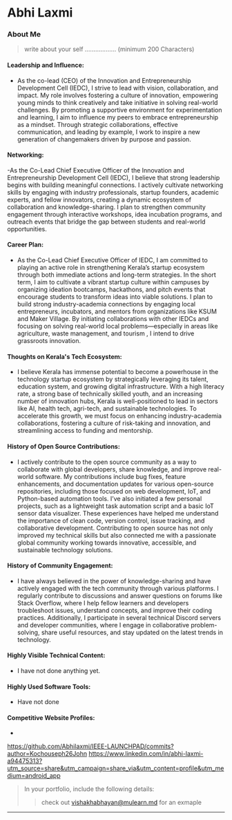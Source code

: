 # Abhi Laxmi

### About Me

> write about your self .................. (minimum 200 Characters)




                                 

#### Leadership and Influence:

- As the co-lead (CEO) of the Innovation and Entrepreneurship Development Cell (IEDC), I strive to lead with vision, collaboration, and impact. My role involves fostering a culture of innovation, empowering young minds to think creatively and take initiative in solving real-world challenges. By promoting a supportive environment for experimentation and learning, I aim to influence my peers to embrace entrepreneurship as a mindset. Through strategic collaborations, effective communication, and leading by example, I work to inspire a new generation of changemakers driven by purpose and passion.  

#### Networking:

-As the Co-Lead Chief Executive Officer of the Innovation and Entrepreneurship Development Cell (IEDC), I believe that strong leadership begins with building meaningful connections. I actively cultivate networking skills by engaging with industry professionals, startup founders, academic experts, and fellow innovators, creating a dynamic ecosystem of collaboration and knowledge-sharing. I plan to strengthen community engagement through interactive workshops, idea incubation programs, and outreach events that bridge the gap between students and real-world opportunities.   

#### Career Plan:

- As the Co-Lead Chief Executive Officer of IEDC, I am committed to playing an active role in strengthening Kerala’s startup ecosystem through both immediate actions and long-term strategies. In the short term, I aim to cultivate a vibrant startup culture within campuses by organizing ideation bootcamps, hackathons, and pitch events that encourage students to transform ideas into viable solutions. I plan to build strong industry-academia connections by engaging local entrepreneurs, incubators, and mentors from organizations like KSUM and Maker Village. By initiating collaborations with other IEDCs and focusing on solving real-world local problems—especially in areas like agriculture, waste management, and tourism , I intend to drive grassroots innovation.  


#### Thoughts on Kerala's Tech Ecosystem:

- I believe Kerala has immense potential to become a powerhouse in the technology startup ecosystem by strategically leveraging its talent, education system, and growing digital infrastructure. With a high literacy rate, a strong base of technically skilled youth, and an increasing number of innovation hubs, Kerala is well-positioned to lead in sectors like AI, health tech, agri-tech, and sustainable technologies. To accelerate this growth, we must focus on enhancing industry-academia collaborations, fostering a culture of risk-taking and innovation, and streamlining access to funding and mentorship.  


#### History of Open Source Contributions:

- I actively contribute to the open source community as a way to collaborate with global developers, share knowledge, and improve real-world software. My contributions include bug fixes, feature enhancements, and documentation updates for various open-source repositories, including those focused on web development, IoT, and Python-based automation tools. I’ve also initiated a few personal projects, such as a lightweight task automation script and a basic IoT sensor data visualizer. These experiences have helped me understand the importance of clean code, version control, issue tracking, and collaborative development. Contributing to open source has not only improved my technical skills but also connected me with a passionate global community working towards innovative, accessible, and sustainable technology solutions.  

#### History of Community Engagement:

- I have always believed in the power of knowledge-sharing and have actively engaged with the tech community through various platforms. I regularly contribute to discussions and answer questions on forums like Stack Overflow, where I help fellow learners and developers troubleshoot issues, understand concepts, and improve their coding practices. Additionally, I participate in several technical Discord servers and developer communities, where I engage in collaborative problem-solving, share useful resources, and stay updated on the latest trends in technology.

  

#### Highly Visible Technical Content:

- I have not done anything yet.

#### Highly Used Software Tools:

- Have not done 

#### Competitive Website Profiles:

- 
https://github.com/Abhilaxmi/IEEE-LAUNCHPAD/commits?author=Kochouseph26John
https://www.linkedin.com/in/abhi-laxmi-a94475313?utm_source=share&utm_campaign=share_via&utm_content=profile&utm_medium=android_app


> In your portfolio, include the following details:
>> check out [vishakhabhayan@mulearn.md](./profiles/vishakhabhayan@mulearn.md) for an exmaple

---
